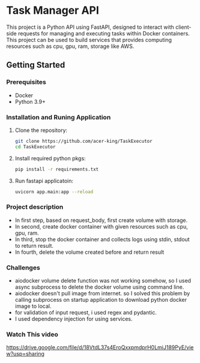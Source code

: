 # Task Manager API

This project is a Python API using FastAPI, designed to interact with client-side requests for managing and executing tasks within Docker containers.
This project can be used to build services that provides computing resources such as cpu, gpu, ram, storage like AWS.
## Getting Started

### Prerequisites

- Docker
- Python 3.9+

### Installation and Runing Application

1. Clone the repository:
   ```bash
   git clone https://github.com/acer-king/TaskExecutor
   cd TaskExecutor
2. Install required python pkgs:
   ```bash
   pip install -r requirements.txt
3. Run fastapi applicatoin:
   ```bash
   uvicorn app.main:app --reload

### Project description

- In first step, based on request_body, first create volume with storage.
- In second, create docker container with given resources such as cpu, gpu, ram.
- In third, stop the docker container and collects logs using stdin, stdout to return result.
- In fourth, delete the volume created before and return result


### Challenges

- aiodocker volume delete function was not working somehow, so I used async subprocess to delete the docker volume using command line.
- aiodocker doesn't pull image from internet. so I solved this problem by calling subprocess on startup application to download python docker image to local.
- for validation of input request, i used regex and pydantic.
- I used dependency injection for using services.


### Watch This video
https://drive.google.com/file/d/18VtdL37s4EroQxxpmdprH0LmiJ189PyE/view?usp=sharing